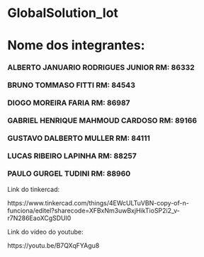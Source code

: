 # GlobalSolution_Iot

<h1> Nome dos integrantes: </h1>

<h3>ALBERTO JANUARIO RODRIGUES JUNIOR RM: 86332 <br/><br/>
BRUNO TOMMASO FITTI RM: 84543<br/><br/>
DIOGO MOREIRA FARIA RM: 86987<br/><br/>
GABRIEL HENRIQUE MAHMOUD CARDOSO RM: 89166<br/><br/>
GUSTAVO DALBERTO MULLER RM: 84111<br/><br/>
LUCAS RIBEIRO LAPINHA RM: 88257<br/><br/>
PAULO GURGEL TUDINI RM: 88960</h3>

<p>Link do tinkercad: </p>
<p>https://www.tinkercad.com/things/4EWcULTuVBN-copy-of-n-funciona/editel?sharecode=XFBxNm3uwBxjHikTioSP2i2_v-r7N286EaoXCgSDUl0</p>

<p>Link do vídeo do youtube: </p>
<p>https://youtu.be/B7QXqFYAgu8</p>
